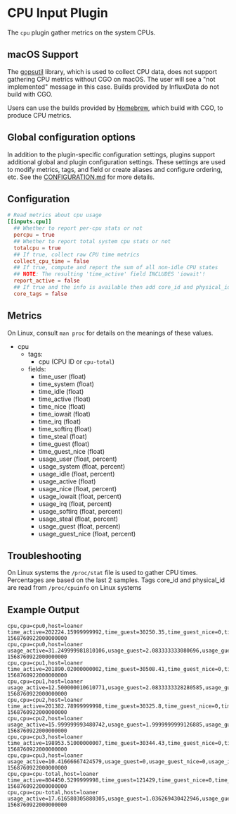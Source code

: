 # CPU Input Plugin

The `cpu` plugin gather metrics on the system CPUs.

## macOS Support

The [gopsutil][1] library, which is used to collect CPU data, does not support
gathering CPU metrics without CGO on macOS. The user will see a "not
implemented" message in this case. Builds provided by InfluxData do not build
with CGO.

Users can use the builds provided by [Homebrew][2], which build with CGO, to
produce CPU metrics.

[1]: https://github.com/shirou/gopsutil/blob/master/cpu/cpu_darwin_nocgo.go
[2]: https://formulae.brew.sh/formula/telegraf

## Global configuration options <!-- @/docs/includes/plugin_config.md -->

In addition to the plugin-specific configuration settings, plugins support
additional global and plugin configuration settings. These settings are used to
modify metrics, tags, and field or create aliases and configure ordering, etc.
See the [CONFIGURATION.md][CONFIGURATION.md] for more details.

[CONFIGURATION.md]: ../../../docs/CONFIGURATION.md#plugins

## Configuration

```toml @sample.conf
# Read metrics about cpu usage
[[inputs.cpu]]
  ## Whether to report per-cpu stats or not
  percpu = true
  ## Whether to report total system cpu stats or not
  totalcpu = true
  ## If true, collect raw CPU time metrics
  collect_cpu_time = false
  ## If true, compute and report the sum of all non-idle CPU states
  ## NOTE: The resulting 'time_active' field INCLUDES 'iowait'!
  report_active = false
  ## If true and the info is available then add core_id and physical_id tags
  core_tags = false
```

## Metrics

On Linux, consult `man proc` for details on the meanings of these values.

- cpu
  - tags:
    - cpu (CPU ID or `cpu-total`)
  - fields:
    - time_user (float)
    - time_system (float)
    - time_idle (float)
    - time_active (float)
    - time_nice (float)
    - time_iowait (float)
    - time_irq (float)
    - time_softirq (float)
    - time_steal (float)
    - time_guest (float)
    - time_guest_nice (float)
    - usage_user (float, percent)
    - usage_system (float, percent)
    - usage_idle (float, percent)
    - usage_active (float)
    - usage_nice (float, percent)
    - usage_iowait (float, percent)
    - usage_irq (float, percent)
    - usage_softirq (float, percent)
    - usage_steal (float, percent)
    - usage_guest (float, percent)
    - usage_guest_nice (float, percent)

## Troubleshooting

On Linux systems the `/proc/stat` file is used to gather CPU times.
Percentages are based on the last 2 samples.
Tags core_id and physical_id are read from `/proc/cpuinfo` on Linux systems

## Example Output

```text
cpu,cpu=cpu0,host=loaner time_active=202224.15999999992,time_guest=30250.35,time_guest_nice=0,time_idle=1527035.04,time_iowait=1352,time_irq=0,time_nice=169.28,time_softirq=6281.4,time_steal=0,time_system=40097.14,time_user=154324.34 1568760922000000000
cpu,cpu=cpu0,host=loaner usage_active=31.249999981810106,usage_guest=2.083333333080696,usage_guest_nice=0,usage_idle=68.7500000181899,usage_iowait=0,usage_irq=0,usage_nice=0,usage_softirq=0,usage_steal=0,usage_system=4.166666666161392,usage_user=25.000000002273737 1568760922000000000
cpu,cpu=cpu1,host=loaner time_active=201890.02000000002,time_guest=30508.41,time_guest_nice=0,time_idle=264641.18,time_iowait=210.44,time_irq=0,time_nice=181.75,time_softirq=4537.88,time_steal=0,time_system=39480.7,time_user=157479.25 1568760922000000000
cpu,cpu=cpu1,host=loaner usage_active=12.500000010610771,usage_guest=2.0833333328280585,usage_guest_nice=0,usage_idle=87.49999998938922,usage_iowait=0,usage_irq=0,usage_nice=0,usage_softirq=2.0833333332070145,usage_steal=0,usage_system=4.166666665656117,usage_user=4.166666666414029 1568760922000000000
cpu,cpu=cpu2,host=loaner time_active=201382.78999999998,time_guest=30325.8,time_guest_nice=0,time_idle=264686.63,time_iowait=202.77,time_irq=0,time_nice=162.81,time_softirq=3378.34,time_steal=0,time_system=39270.59,time_user=158368.28 1568760922000000000
cpu,cpu=cpu2,host=loaner usage_active=15.999999993480742,usage_guest=1.9999999999126885,usage_guest_nice=0,usage_idle=84.00000000651926,usage_iowait=0,usage_irq=0,usage_nice=0,usage_softirq=2.0000000002764864,usage_steal=0,usage_system=3.999999999825377,usage_user=7.999999998923158 1568760922000000000
cpu,cpu=cpu3,host=loaner time_active=198953.51000000007,time_guest=30344.43,time_guest_nice=0,time_idle=265504.09,time_iowait=187.64,time_irq=0,time_nice=197.47,time_softirq=2301.47,time_steal=0,time_system=39313.73,time_user=156953.2 1568760922000000000
cpu,cpu=cpu3,host=loaner usage_active=10.41666667424579,usage_guest=0,usage_guest_nice=0,usage_idle=89.58333332575421,usage_iowait=0,usage_irq=0,usage_nice=0,usage_softirq=0,usage_steal=0,usage_system=4.166666666666667,usage_user=6.249999998484175 1568760922000000000
cpu,cpu=cpu-total,host=loaner time_active=804450.5299999998,time_guest=121429,time_guest_nice=0,time_idle=2321866.96,time_iowait=1952.86,time_irq=0,time_nice=711.32,time_softirq=16499.1,time_steal=0,time_system=158162.17,time_user=627125.08 1568760922000000000
cpu,cpu=cpu-total,host=loaner usage_active=17.616580305880305,usage_guest=1.036269430422946,usage_guest_nice=0,usage_idle=82.3834196941197,usage_iowait=0,usage_irq=0,usage_nice=0,usage_softirq=1.0362694300459534,usage_steal=0,usage_system=4.145077721691784,usage_user=11.398963731636465 1568760922000000000
```
